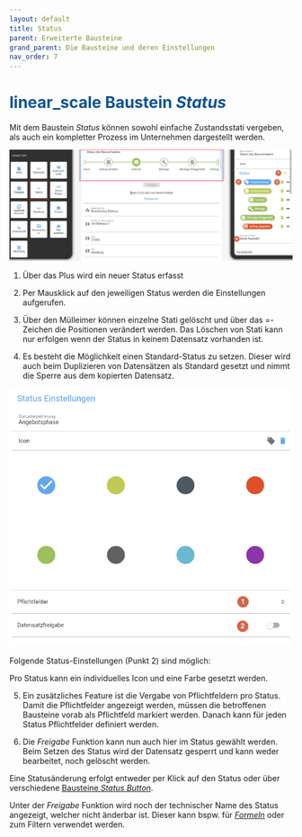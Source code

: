 ```yaml
---
layout: default
title: Status
parent: Erweiterte Bausteine
grand_parent: Die Bausteine und deren Einstellungen
nav_order: 7
---
```


# <span style="color:#0b5394"><span class="material-icons">linear_scale</span> **Baustein *Status***</span>

Mit dem Baustein *Status* können sowohl einfache Zustandsstati vergeben, als auch ein kompletter Prozess im
Unternehmen dargestellt werden.

![status1](\assets\record-spec-settings\1status.png "status1")

1. Über das Plus wird ein neuer Status erfasst

2. Per Mausklick auf den jeweiligen Status werden die Einstellungen aufgerufen.

3. Über den Mülleimer können einzelne Stati gelöscht und über das =-Zeichen die Positionen verändert werden. Das Löschen von Stati kann nur erfolgen wenn der Status in keinem Datensatz vorhanden ist.

4. Es besteht die Möglichkeit einen Standard-Status zu setzen. Dieser wird auch beim Duplizieren von Datensätzen als Standard gesetzt und nimmt die Sperre aus dem kopierten Datensatz.

![status2](\assets\record-spec-settings\2status.png "status2")

Folgende Status-Einstellungen (Punkt 2) sind möglich:

Pro Status kann ein individuelles Icon und eine Farbe gesetzt werden. 

5. Ein zusätzliches Feature ist die Vergabe von Pflichtfeldern pro Status. Damit die Pflichtfelder angezeigt werden, müssen
die betroffenen Bausteine vorab als Pflichtfeld markiert werden. Danach kann für jeden Status Pflichtfelder definiert werden.

6. Die *Freigabe* Funktion kann nun auch hier im Status gewählt werden. Beim Setzen des Status wird der Datensatz
gesperrt und kann weder bearbeitet, noch gelöscht werden.

Eine Statusänderung erfolgt entweder per Klick auf den Status oder über verschiedene [Bausteine *Status Button*](/docs/record-spec-settings/grand-child-expanded/button-status.html).

Unter der *Freigabe* Funktion wird noch der technischer Name des Status angezeigt, welcher nicht änderbar ist. Dieser kann bspw. für [*Formeln*](/docs/formulary/formulary.html) oder zum Filtern verwendet werden.